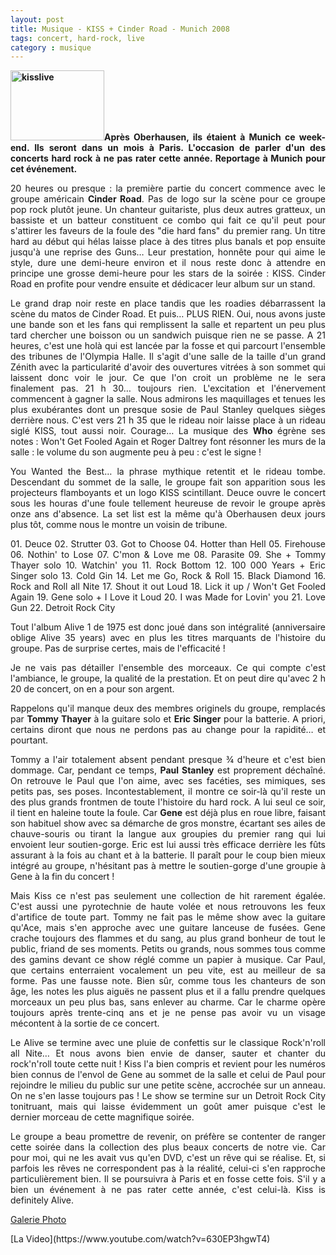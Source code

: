 ```yaml
---
layout: post
title: Musique - KISS + Cinder Road - Munich 2008
tags: concert, hard-rock, live
category : musique
---
```


<p style="text-align:justify;"><strong><a href="http://cheziceman.files.wordpress.com/2014/11/kisslive.jpg"><img class="alignleft size-thumbnail wp-image-4176" src="http://cheziceman.files.wordpress.com/2014/11/kisslive.jpg?w=150" alt="kisslive" width="150" height="112" /></a>Après Oberhausen, ils étaient à Munich ce week-end. Ils seront dans un mois à Paris. L'occasion de parler d'un des concerts hard rock à ne pas rater cette année. Reportage à Munich pour cet événement.</strong></p>

<div class="rss_texte">
<p style="text-align:justify;">20 heures ou presque : la première partie du concert commence avec le groupe américain <strong>Cinder Road</strong>. Pas de logo sur la scène pour ce groupe pop rock plutôt jeune. Un chanteur guitariste, plus deux autres gratteux, un bassiste et un batteur constituent ce combo qui fait ce qu'il peut pour s'attirer les faveurs de la foule des "die hard fans" du premier rang. Un titre hard au début qui hélas laisse place à des titres plus banals et pop ensuite jusqu'à une reprise des Guns… Leur prestation, honnête pour qui aime le style, dure une demi-heure environ et il nous reste donc à attendre en principe une grosse demi-heure pour les stars de la soirée : KISS. Cinder Road en profite pour vendre ensuite et dédicacer leur album sur un stand.</p>
<p style="text-align:justify;">Le grand drap noir reste en place tandis que les roadies débarrassent la scène du matos de Cinder Road. Et puis… PLUS RIEN. Oui, nous avons juste une bande son et les fans qui remplissent la salle et repartent un peu plus tard chercher une boisson ou un sandwich puisque rien ne se passe. A 21 heures, c'est une holà qui est lancée par la fosse et qui parcourt l'ensemble des tribunes de l'Olympia Halle. Il s'agit d'une salle de la taille d'un grand Zénith avec la particularité d'avoir des ouvertures vitrées à son sommet qui laissent donc voir le jour. Ce que l'on croit un problème ne le sera finalement pas. 21 h 30… toujours rien. L'excitation et l'énervement commencent à gagner la salle. Nous admirons les maquillages et tenues les plus exubérantes dont un presque sosie de Paul Stanley quelques sièges derrière nous. C'est vers 21 h 35 que le rideau noir laisse place à un rideau siglé KISS, tout aussi noir. Courage… La musique des <strong>Who</strong> égrène ses notes : Won't Get Fooled Again et Roger Daltrey font résonner les murs de la salle : le volume du son augmente peu à peu : c'est le signe !</p>
<p style="text-align:justify;">You Wanted the Best… la phrase mythique retentit et le rideau tombe. Descendant du sommet de la salle, le groupe fait son apparition sous les projecteurs flamboyants et un logo KISS scintillant. Deuce ouvre le concert sous les houras d'une foule tellement heureuse de revoir le groupe après onze ans d'absence. La set list est la même qu'à Oberhausen deux jours plus tôt, comme nous le montre un voisin de tribune.</p>
<p style="text-align:justify;">01. Deuce 02. Strutter 03. Got to Choose 04. Hotter than Hell 05. Firehouse 06. Nothin' to Lose 07. C'mon &amp; Love me 08. Parasite 09. She + Tommy Thayer solo 10. Watchin' you 11. Rock Bottom 12. 100 000 Years + Eric Singer solo 13. Cold Gin 14. Let me Go, Rock &amp; Roll 15. Black Diamond 16. Rock and Roll all Nite 17. Shout it out Loud 18. Lick it up / Won't Get Fooled Again 19. Gene solo + I Love it Loud 20. I was Made for Lovin' you 21. Love Gun 22. Detroit Rock City</p>
<p style="text-align:justify;">Tout l'album Alive 1 de 1975 est donc joué dans son intégralité (anniversaire oblige Alive 35 years) avec en plus les titres marquants de l'histoire du groupe. Pas de surprise certes, mais de l'efficacité !</p>
<p style="text-align:justify;">Je ne vais pas détailler l'ensemble des morceaux. Ce qui compte c'est l'ambiance, le groupe, la qualité de la prestation. Et on peut dire qu'avec 2 h 20 de concert, on en a pour son argent.</p>
<p style="text-align:justify;">Rappelons qu'il manque deux des membres originels du groupe, remplacés par <strong>Tommy Thayer</strong> à la guitare solo et <strong>Eric Singer</strong> pour la batterie. A priori, certains diront que nous ne perdons pas au change pour la rapidité… et pourtant.</p>
<p style="text-align:justify;">Tommy a l'air totalement absent pendant presque ¾ d'heure et c'est bien dommage. Car, pendant ce temps, <strong>Paul Stanley</strong> est proprement déchaîné. On retrouve le Paul que l'on aime, avec ses facéties, ses mimiques, ses petits pas, ses poses. Incontestablement, il montre ce soir-là qu'il reste un des plus grands frontmen de toute l'histoire du hard rock. A lui seul ce soir, il tient en haleine toute la foule. Car <strong>Gene</strong> est déjà plus en roue libre, faisant son habituel show avec sa démarche de gros monstre, écartant ses ailes de chauve-souris ou tirant la langue aux groupies du premier rang qui lui envoient leur soutien-gorge. Eric est lui aussi très efficace derrière les fûts assurant à la fois au chant et à la batterie. Il paraît pour le coup bien mieux intégré au groupe, n'hésitant pas à mettre le soutien-gorge d'une groupie à Gene à la fin du concert !</p>
<p style="text-align:justify;">Mais Kiss ce n'est pas seulement une collection de hit rarement égalée. C'est aussi une pyrotechnie de haute volée et nous retrouvons les feux d'artifice de toute part. Tommy ne fait pas le même show avec la guitare qu'Ace, mais s'en approche avec une guitare lanceuse de fusées. Gene crache toujours des flammes et du sang, au plus grand bonheur de tout le public, friand de ses moments. Petits ou grands, nous sommes tous comme des gamins devant ce show réglé comme un papier à musique. Car Paul, que certains enterraient vocalement un peu vite, est au meilleur de sa forme. Pas une fausse note. Bien sûr, comme tous les chanteurs de son âge, les notes les plus aiguës ne passent plus et il a fallu prendre quelques morceaux un peu plus bas, sans enlever au charme. Car le charme opère toujours après trente-cinq ans et je ne pense pas avoir vu un visage mécontent à la sortie de ce concert.</p>
<p style="text-align:justify;">Le Alive se termine avec une pluie de confettis sur le classique Rock'n'roll all Nite… Et nous avons bien envie de danser, sauter et chanter du rock'n'roll toute cette nuit ! Kiss l'a bien compris et revient pour les numéros bien connus de l'envol de Gene au sommet de la salle et celui de Paul pour rejoindre le milieu du public sur une petite scène, accrochée sur un anneau. On ne s'en lasse toujours pas ! Le show se termine sur un Detroit Rock City tonitruant, mais qui laisse évidemment un goût amer puisque c'est le dernier morceau de cette magnifique soirée.</p>
<p style="text-align:justify;">Le groupe a beau promettre de revenir, on préfère se contenter de ranger cette soirée dans la collection des plus beaux concerts de notre vie. Car pour moi, qui ne les avait vus qu'en DVD, c'est un rêve qui se réalise. Et, si parfois les rêves ne correspondent pas à la réalité, celui-ci s'en rapproche particulièrement bien. Il se poursuivra à Paris et en fosse cette fois. S'il y a bien un événement à ne pas rater cette année, c'est celui-là. Kiss is definitely Alive.</p>

<p style="text-align:justify;"><a href="https://www.flickr.com/search/?w=76217081@N04&amp;q=kiss%20munich">Galerie Photo</a></p>
</div>
[La Video](https://www.youtube.com/watch?v=630EP3hgwT4)
